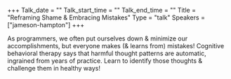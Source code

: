 +++
Talk_date = ""
Talk_start_time = ""
Talk_end_time = ""
Title = "Reframing Shame & Embracing Mistakes"
Type = "talk"
Speakers = ["jameson-hampton"]
+++

As programmers, we often put ourselves down & minimize our accomplishments, but everyone makes (& learns from) mistakes! Cognitive behavioral therapy says that harmful thought patterns are automatic, ingrained from years of practice. Learn to identify those thoughts & challenge them in healthy ways!